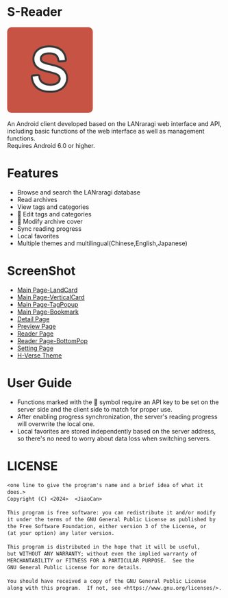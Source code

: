 # S-Reader
<img src="Fastlane/icon_app.png" alt = "icon" style="border-radius: 10px; width: 200px; height: 200px;">

An Android client developed based on the LANraragi web interface and API, including basic functions of the web interface as well as management functions.   
Requires Android 6.0 or higher.


# Features
- Browse and search the LANraragi database
- Read archives
- View tags and categories
- 🔑 Edit tags and categories
- 🔑 Modify archive cover
- Sync reading progress
- Local favorites
- Multiple themes and multilingual(Chinese,English,Japanese)


# ScreenShot
- [Main Page-LandCard](Fastlane/phone/mainPageLandCard.jpg?raw=true)
- [Main Page-VerticalCard](Fastlane/phone/mainPageVerticalCard.jpg?raw=true)
- [Main Page-TagPopup](Fastlane/phone/mainPageTagPopup.jpg?raw=true)
- [Main Page-Bookmark](Fastlane/phone/mainPagBookmark.jpg?raw=true)
- [Detail Page](Fastlane/phone/detailPage.jpg?raw=true)
- [Preview Page](Fastlane/phone/previewPage.jpg?raw=true)
- [Reader Page](Fastlane/phone/readerPage.jpg?raw=true)
- [Reader Page-BottomPop](Fastlane/phone/readerPageBottomPop.jpg?raw=true)
- [Setting Page](Fastlane/phone/settingPage.jpg?raw=true)
- [H-Verse Theme](Fastlane/phone/h-verseTheme.jpg?raw=true)


# User Guide
- Functions marked with the 🔑 symbol require an API key to be set on the server side and the client side to match for proper use.
- After enabling progress synchronization, the server's reading progress will overwrite the local one.
- Local favorites are stored independently based on the server address, so there's no need to worry about data loss when switching servers.


# LICENSE
~~~
<one line to give the program's name and a brief idea of what it does.>
Copyright (C) <2024>  <JiaoCan>

This program is free software: you can redistribute it and/or modify
it under the terms of the GNU General Public License as published by
the Free Software Foundation, either version 3 of the License, or
(at your option) any later version.

This program is distributed in the hope that it will be useful,
but WITHOUT ANY WARRANTY; without even the implied warranty of
MERCHANTABILITY or FITNESS FOR A PARTICULAR PURPOSE.  See the
GNU General Public License for more details.

You should have received a copy of the GNU General Public License
along with this program.  If not, see <https://www.gnu.org/licenses/>.
~~~
